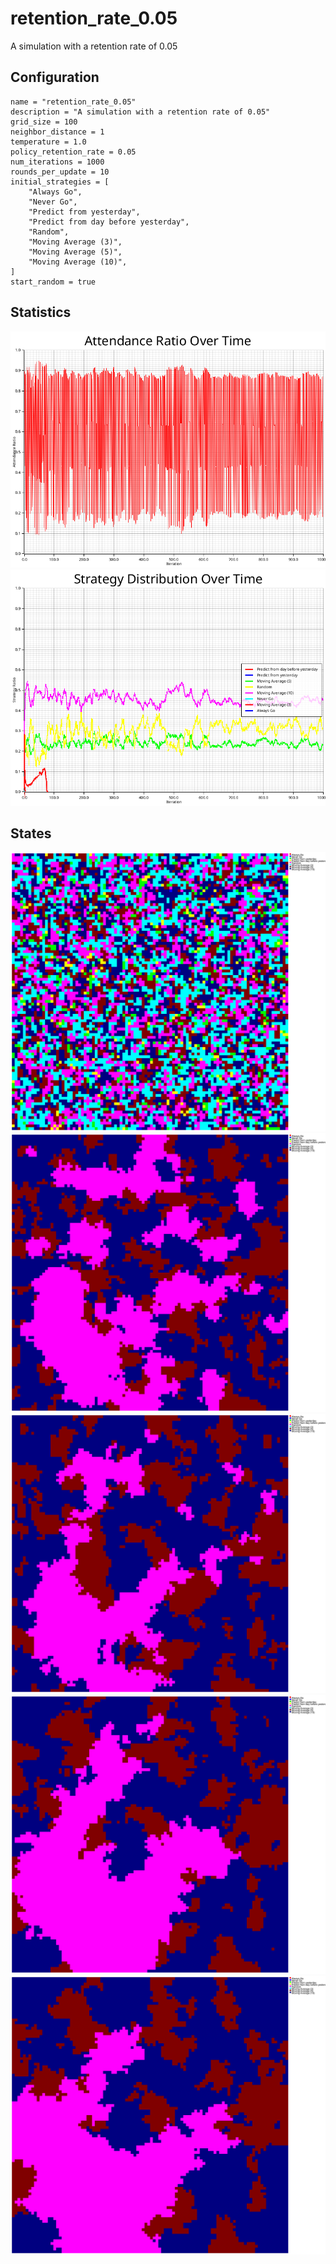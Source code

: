 # retention_rate_0.05

A simulation with a retention rate of 0.05

## Configuration

```
name = "retention_rate_0.05"
description = "A simulation with a retention rate of 0.05"
grid_size = 100
neighbor_distance = 1
temperature = 1.0
policy_retention_rate = 0.05
num_iterations = 1000
rounds_per_update = 10
initial_strategies = [
    "Always Go",
    "Never Go",
    "Predict from yesterday",
    "Predict from day before yesterday",
    "Random",
    "Moving Average (3)",
    "Moving Average (5)",
    "Moving Average (10)",
]
start_random = true

```

## Statistics

![attendance.png](readme_pictures/attendance.png)
![strategy_distribution.png](readme_pictures/strategy_distribution.png)

## States

![state_0000.png](readme_pictures/state_0000.png)
![state_0249.png](readme_pictures/state_0249.png)
![state_0499.png](readme_pictures/state_0499.png)
![state_0749.png](readme_pictures/state_0749.png)
![state_0999.png](readme_pictures/state_0999.png)


